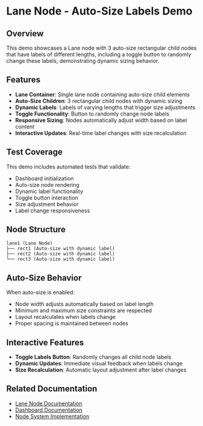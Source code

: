 # Lane Node - Auto-Size Labels Demo

## Overview

This demo showcases a Lane node with 3 auto-size rectangular child nodes that have labels of different lengths, including a toggle button to randomly change these labels, demonstrating dynamic sizing behavior.

## Features

- **Lane Container**: Single lane node containing auto-size child elements
- **Auto-Size Children**: 3 rectangular child nodes with dynamic sizing
- **Dynamic Labels**: Labels of varying lengths that trigger size adjustments
- **Toggle Functionality**: Button to randomly change node labels
- **Responsive Sizing**: Nodes automatically adjust width based on label content
- **Interactive Updates**: Real-time label changes with size recalculation

## Test Coverage

This demo includes automated tests that validate:
- Dashboard initialization
- Auto-size node rendering
- Dynamic label functionality
- Toggle button interaction
- Size adjustment behavior
- Label change responsiveness

## Node Structure

```
lane1 (Lane Node)
├── rect1 (Auto-size with dynamic label)
├── rect2 (Auto-size with dynamic label)
└── rect3 (Auto-size with dynamic label)
```

## Auto-Size Behavior

When auto-size is enabled:
- Node width adjusts automatically based on label length
- Minimum and maximum size constraints are respected
- Layout recalculates when labels change
- Proper spacing is maintained between nodes

## Interactive Features

- **Toggle Labels Button**: Randomly changes all child node labels
- **Dynamic Updates**: Immediate visual feedback when labels change
- **Size Recalculation**: Automatic layout adjustment after label changes

## Related Documentation

- [Lane Node Documentation](../../dashboard/documentation/nodes/lane-node.md)
- [Dashboard Documentation](../../dashboard/readme.md)
- [Node System Implementation](../../dashboard/implementation-nodes.md)

